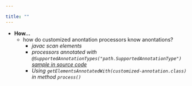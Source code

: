 ```yaml
---

title: "" 
---
```


- **How...**
  - how do customized anontation processors know anontations?
    - *javac scan elements*
    - *processors annotated with `@SupportedAnnotationTypes("path.SupportedAnnotationType")` [sample in source code](https://github.com/openjdk/jdk/blob/master/test/langtools/tools/javac/processing/ReportOnImportedModuleAnnotation/mods-src1/processor/processor/ModuleWarnProcessor.java)*
    - *Using `getElementsAnnotatedWith(customized-annotation.class)` in method `process()`*
